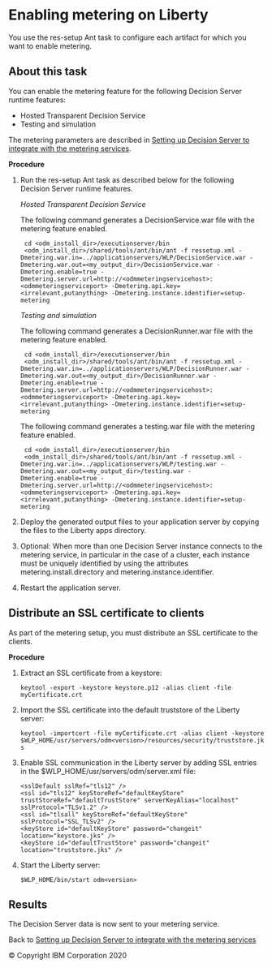 # Enabling metering on Liberty

You use the res-setup Ant task to configure each artifact for which you want to enable metering. 

## About this task
You can enable the metering feature for the following Decision Server runtime features:

- Hosted Transparent Decision Service
- Testing and simulation

The metering parameters are described in [Setting up Decision Server to integrate with the metering services](../dssetup.md).

**Procedure**

1. Run the res-setup Ant task as described below for the following Decision Server runtime features.

   *Hosted Transparent Decision Service*
    
   The following command generates a DecisionService.war file with the metering feature enabled.

        cd <odm_install_dir>/executionserver/bin
        <odm_install_dir>/shared/tools/ant/bin/ant -f ressetup.xml -Dmetering.war.in=../applicationservers/WLP/DecisionService.war -Dmetering.war.out=<my_output_dir>/DecisionService.war -Dmetering.enable=true -Dmetering.server.url=http://<odmmeteringservicehost>:<odmmeteringserviceport> -Dmetering.api.key=<irrelevant,putanything> -Dmetering.instance.identifier=setup-metering
    
    *Testing and simulation*
    
   The following command generates a DecisionRunner.war file with the metering feature enabled.

        cd <odm_install_dir>/executionserver/bin
        <odm_install_dir>/shared/tools/ant/bin/ant -f ressetup.xml -Dmetering.war.in=../applicationservers/WLP/DecisionRunner.war -Dmetering.war.out=<my_output_dir>/DecisionRunner.war -Dmetering.enable=true -Dmetering.server.url=http://<odmmeteringservicehost>:<odmmeteringserviceport> -Dmetering.api.key=<irrelevant,putanything> -Dmetering.instance.identifier=setup-metering
        
   The following command generates a testing.war file with the metering feature enabled.

        cd <odm_install_dir>/executionserver/bin
        <odm_install_dir>/shared/tools/ant/bin/ant -f ressetup.xml -Dmetering.war.in=../applicationservers/WLP/testing.war -Dmetering.war.out=<my_output_dir>/testing.war -Dmetering.enable=true -Dmetering.server.url=http://<odmmeteringservicehost>:<odmmeteringserviceport> -Dmetering.api.key=<irrelevant,putanything> -Dmetering.instance.identifier=setup-metering

2. Deploy the generated output files to your application server by copying the files to the Liberty apps directory.
3. Optional: When more than one Decision Server instance connects to the metering service, in particular in the case of a cluster, each instance must be uniquely identified by using the attributes metering.install.directory and metering.instance.identifier.
4. Restart the application server.

## Distribute an SSL certificate to clients

As part of the metering setup, you must distribute an SSL certificate to the clients.

**Procedure**

1. Extract an SSL certificate from a keystore:

   ```keytool -export -keystore keystore.p12 -alias client -file myCertificate.crt```

2. Import the SSL certificate into the default truststore of the Liberty server: 

   ```keytool -importcert -file myCertificate.crt -alias client -keystore $WLP_HOME/usr/servers/odm<version>/resources/security/truststore.jks```

3. Enable SSL communication in the Liberty server by adding SSL entries in the $WLP_HOME/usr/servers/odm<version>/server.xml file:

   ```
   <sslDefault sslRef="tls12" />
   <ssl id="tls12" keyStoreRef="defaultKeyStore" trustStoreRef="defaultTrustStore" serverKeyAlias="localhost" sslProtocol="TLSv1.2" />
   <ssl id="tlsall" keyStoreRef="defaultKeyStore" sslProtocol="SSL_TLSv2" />
   <keyStore id="defaultKeyStore" password="changeit" location="keystore.jks" />
   <keyStore id="defaultTrustStore" password="changeit" location="truststore.jks" /> 
   ```

4. Start the Liberty server:

   ```$WLP_HOME/bin/start odm<version>```

## Results

The Decision Server data is now sent to your metering service.

Back to [Setting up Decision Server to integrate with the metering services](../dssetup.md)

© Copyright IBM Corporation 2020

